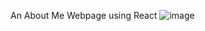 An About Me Webpage using React
![image](https://lh3.googleusercontent.com/-VrYrDi4OLD61-VMiFd5JvzerVfVCaIxSzUrB8jPC_rfBXsM8GR12pbJkR6lstksY67RJ3PSkMTYp7yi-vjnEM6mW882z38Yljzwitk4Rl-KC5DQ1YUnaHG0neRLonB4_67KEdu3PIk=w2400)